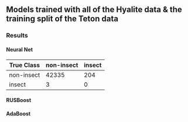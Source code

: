 ## Models trained with all of the Hyalite data & the training split of the Teton data

### Results

#### Neural Net

| True Class    | non-insect    | insect        |
| ------------- | ------------- | ------------- |
| non-insect    | 42335         | 204           |
| insect        | 3             | 0             |


#### RUSBoost

#### AdaBoost
